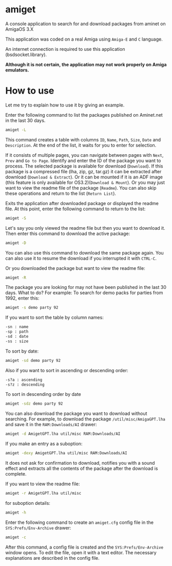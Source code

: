 # amiget
A console application to search for and download packages from aminet on AmigaOS 3.X

This application was coded on a real Amiga using `Amiga-E` and `C` language.

An internet connection is required to use this application (bsdsocket.library). 

**Although it is not certain, the application may not work properly on Amiga emulators.**

# How to use
Let me try to explain how to use it by giving an example. 

Enter the following command to list the packages published on Aminet.net in the last 30 days.

```bash
amiget -L
```

This command creates a table with columns `ID`, `Name`, `Path`, `Size`, `Date` and `Description`. At the end of the list, it waits for you to enter for selection. 

If it consists of multiple pages, you can navigate between pages with `Next`, `Prev` and `Go to Page`. Identify and enter the ID of the package you want to process. The selected package is available for download (`Download`). If this package is a compressed file (lha, zip, gz, tar.gz) it can be extracted after download (`Download & Extract`). Or it can be mounted if it is an ADF image (this feature is only available for OS3.2)(`Download & Mount`). Or you may just want to view the readme file of the package (`Readme`). You can also skip these operations and return to the list (`Return List`).

Exits the application after downloaded package or displayed the readme file. At this point, enter the following command to return to the list:

```bash
amiget -S
```

Let's say you only viewed the readme file but then you want to download it. Then enter this command to download the active package:
```bash
amiget -D
```
You can also use this command to download the same package again. You can also use it to resume the download if you interrupted it with `CTRL-C`.

Or you downloaded the package but want to view the readme file:
```bash
amiget -R
```
The package you are looking for may not have been published in the last 30 days. What to do? For example: To search for demo packs for parties from 1992, enter this:
```bash
amiget -s demo party 92
```
If you want to sort the table by column names:
```bash
-sn : name
-sp : path
-sd : date
-ss : size
```
To sort by date:
```bash
amiget -sd demo party 92
```
Also if you want to sort in ascending or descending order:
```bash
-s?a : ascending
-s?z : descending
```
To sort in descending order by date
```bash
amiget -sdz demo party 92
```
You can also download the package you want to download without searching. For example, to download the package `/util/misc/AmigaGPT.lha` and save it in the `RAM:Downloads/AI` drawer:
```bash
amiget -d AmigetGPT.lha util/misc RAM:Downloads/AI
```
If you make an entry as a suboption:
```bash
amiget -dexy AmigetGPT.lha util/misc RAM:Downloads/AI
```
It does not ask for confirmation to download, notifies you with a sound effect and extracts all the contents of the package after the download is complete.

If you want to view the readme file:
```bash
amiget -r AmigetGPT.lha util/misc
```
for suboption details:
```bash
amiget -h
```
Enter the following command to create an `amiget.cfg` config file in the `SYS:Prefs/Env-Archive` drawer:
```bash
amiget -c
```
After this command, a config file is created and the `SYS:Prefs/Env-Archive` window opens. To edit the file, open it with a text editor. The necessary explanations are described in the config file.
